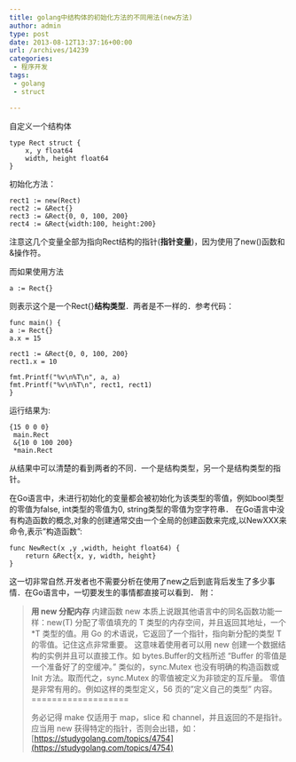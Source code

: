 ```yaml
---
title: golang中结构体的初始化方法的不同用法(new方法)
author: admin
type: post
date: 2013-08-12T13:37:16+00:00
url: /archives/14239
categories:
 - 程序开发
tags:
 - golang
 - struct

---
```

自定义一个结构体

```
type Rect struct {
    x, y float64
    width, height float64
}
```

初始化方法：

```
rect1 := new(Rect)
rect2 := &Rect{}
rect3 := &Rect{0, 0, 100, 200}
rect4 := &Rect{width:100, height:200}

```

注意这几个变量全部为指向Rect结构的指针(**指针变量**)，因为使用了new()函数和&操作符。

而如果使用方法

```
a := Rect{}
```

则表示这个是一个Rect{}**结构类型**．两者是不一样的．参考代码：

```
func main() {
a := Rect{}
a.x = 15

rect1 := &Rect{0, 0, 100, 200}
rect1.x = 10

fmt.Printf("%v\n%T\n", a, a)
fmt.Printf("%v\n%T\n", rect1, rect1)
}
```

运行结果为:

```
{15 0 0 0}
 main.Rect
 &{10 0 100 200}
 *main.Rect
```

从结果中可以清楚的看到两者的不同．一个是结构类型，另一个是结构类型的指针。

在Go语言中，未进行初始化的变量都会被初始化为该类型的零值，例如bool类型的零值为false, int类型的零值为0, string类型的零值为空字符串． 在Go语言中没有构造函数的概念,对象的创建通常交由一个全局的创建函数来完成,以NewXXX来命令,表示”构造函数”:

```
func NewRect(x ,y ,width, height float64) {
    return &Rect{x, y, width, height}
}
```

这一切非常自然.开发者也不需要分析在使用了new之后到底背后发生了多少事情．在Go语言中，一切要发生的事情都直接可以看到． 附：

> **用 new 分配内存** 内建函数 new 本质上说跟其他语言中的同名函数功能一样：new(T) 分配了零值填充的 T 类型的内存空间，并且返回其地址，一个 *T 类型的值。用 Go 的术语说，它返回了一个指针，指向新分配的类型 T 的零值。记住这点非常重要。 这意味着使用者可以用 new 创建一个数据结构的实例并且可以直接工作。如 bytes.Buffer的文档所述 “Buffer 的零值是一个准备好了的空缓冲。” 类似的，sync.Mutex 也没有明确的构造函数或 Init 方法。取而代之，sync.Mutex 的零值被定义为非锁定的互斥量。 零值是非常有用的。例如这样的类型定义，56 页的”定义自己的类型” 内容。 ===================
>
> 务必记得 make 仅适用于 map，slice 和 channel，并且返回的不是指针。应当用 new 获得特定的指针，否则会出错，如： [https://studygolang.com/topics/4754](https://studygolang.com/topics/4754)
